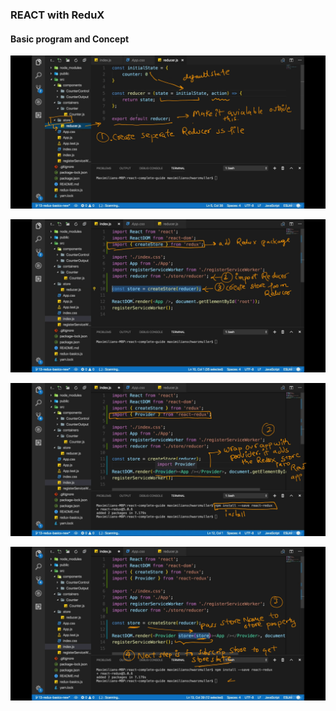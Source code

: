 ### REACT with ReduX 

#### Basic program and Concept

![](https://github.com/lekhrajdinkar/ReactJS16/blob/master/proj-1/NOTES/asset/7.jpg)

![](https://github.com/lekhrajdinkar/ReactJS16/blob/master/proj-1/NOTES/asset/8.jpg)

![](https://github.com/lekhrajdinkar/ReactJS16/blob/master/proj-1/NOTES/asset/9.jpg)

![](https://github.com/lekhrajdinkar/ReactJS16/blob/master/proj-1/NOTES/asset/10.jpg)